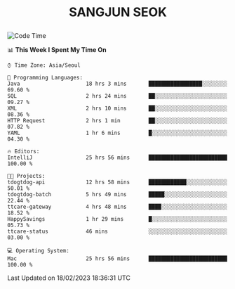 <h1>
 <p align="center">
   SANGJUN SEOK
 </p>
</h1>

<!--START_SECTION:waka-->
![Code Time](http://img.shields.io/badge/Code%20Time-2%2C260%20hrs%2019%20mins-blue)

📊 **This Week I Spent My Time On** 

```text
⌚︎ Time Zone: Asia/Seoul

💬 Programming Languages: 
Java                     18 hrs 3 mins       █████████████████░░░░░░░░   69.60 % 
SQL                      2 hrs 24 mins       ██░░░░░░░░░░░░░░░░░░░░░░░   09.27 % 
XML                      2 hrs 10 mins       ██░░░░░░░░░░░░░░░░░░░░░░░   08.36 % 
HTTP Request             2 hrs 1 min         ██░░░░░░░░░░░░░░░░░░░░░░░   07.82 % 
YAML                     1 hr 6 mins         █░░░░░░░░░░░░░░░░░░░░░░░░   04.30 % 

🔥 Editors: 
IntelliJ                 25 hrs 56 mins      █████████████████████████   100.00 % 

🐱‍💻 Projects: 
tdogtdog-api             12 hrs 58 mins      ████████████░░░░░░░░░░░░░   50.01 % 
tdogtdog-batch           5 hrs 49 mins       █████░░░░░░░░░░░░░░░░░░░░   22.44 % 
ttcare-gateway           4 hrs 48 mins       ████░░░░░░░░░░░░░░░░░░░░░   18.52 % 
HappySavings             1 hr 29 mins        █░░░░░░░░░░░░░░░░░░░░░░░░   05.73 % 
ttcare-status            46 mins             ░░░░░░░░░░░░░░░░░░░░░░░░░   03.00 % 

💻 Operating System: 
Mac                      25 hrs 56 mins      █████████████████████████   100.00 % 

```


 Last Updated on 18/02/2023 18:36:31 UTC
<!--END_SECTION:waka-->
